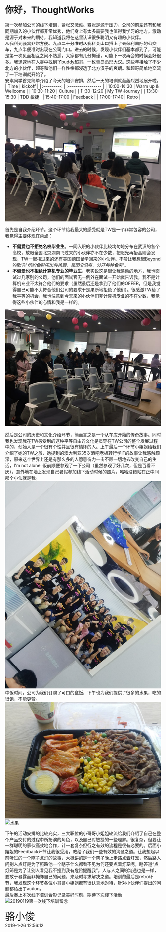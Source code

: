 # 你好，ThoughtWorks
第一次参加公司的线下培训，紧张又激动。紧张是源于压力，公司的前辈还有和我同期加入的小伙伴都非常优秀，他们身上有太多需要我也值得我学习的地方。激动是源于对未来的期待，我知道我将在这里认识很多聪明又有趣的小伙伴。  
从我科到骚窝非常方便。九点二十分准时从我科关山口搭上了去保利国际的公交车，九点半便准时出现在公司门口。进去的时候，发现小伙伴们基本都到了，可能是第一次见面相互之间不熟悉，大家都有几分拘谨，可能下一次再会的时候会好很多。我迅速地在人群中找到了buddy超哥，一枚青岛彪形大汉。这些年接触了不少北方的小伙伴，超哥和他们一样性格都浸透了北方汉子的爽朗。和超哥简单地交流了一下培训就开始了。  
安琪同学首先简单介绍了今天的培训安排，然后一天的培训就轰轰烈烈地展开啦。
|    Time     | kickoff            |
| :---------: | :----------------- |
| 10:00-10:30 | Warm up & Wellcome |
| 10:30-11:20 | Culture            |
| 11:30-12:20 | My TW Journey      |
| 13:30-15:30 | TDD 敏捷           |
| 15:40-17:00 | Feedback           |
| 17:00-17:40 | Retro              |

![培训安排](img\微信图片_20190126101401.jpg)

首先是自我介绍环节。这个环节给我最大的感受就是TW是一个非常包容的公司，我觉得主要体现在两点：
* **不偏爱也不拒绝名校毕业生**。一同入职的小伙伴比较均匀地分布在武汉的各个高校，放眼全国北京湖南飞过来的小伙伴亦不在少数，把眼光再抬高则会发现，TW一起招过来的还有美国德国留学回来的小伙伴。不禁让我想起Beyond的歌词"*缤纷色彩闪出的美丽，是因它没有，分开每种色彩*"。
* **不偏爱也不拒绝计算机专业的毕业生**。老实说这是很让我感动的地方，我也面试过几家别的公司，他们的面试官无一例外在面试一开始就告诉我，我不是计算机专业不太符合他们的要求（虽然最后还是拿到了他们的OFFER，但是我觉得自己可能不太符合他们公司的要求于是果断地拒绝了他们）。很感激TW给了我平等的机会，我也注意到今天来的小伙伴们非计算机专业的不在少数，我觉得这些小伙伴的心情和我是一样的。 

![自我介绍](img\微信图片_20190126124705.jpg)

然后是公司的历史和文化介绍环节，简而言之是一个从车库开始的传奇故事。同时我也发现我在TW感受到的这种平等自由的文化是贯穿在TW公司的整个发展过程中的，创始人是一个很有个性并且很有情怀的人。上午最后一个环节小姐姐给我们介绍了她的TW之旅，她提到的澳大利亚35岁酒吧老板转行学IT的故事让我感触颇深，原来这个世界上还是有那么多的人愿意奋力一击不顾一切地去改变自己的生活，I'm not alone. 
饭前顺便参观了一下公司（虽然参观了好几次，但是百看不厌），意外地在墙上发现自己暑假参加线下活动时候的照片，哈哈没错站在正中间那个小伙就是我。
![暑期活动](img\微信图片_20190126101455.jpg)
中饭时间，公司为我们订购了可口的盒饭，下午也为我们提供了很多的水果，吃的很饱，不能更赞。  
![盒饭](img\微信图片_20190126101502.jpg)
![水果](img\微信图片_20190126101438.jpg)

下午的活动安排的比较充实，三大职位的小哥哥小姐姐轮流给我们介绍了自己在整个产品交付的过程中所扮演的角色，以及自己对敏捷的一些理解。很复杂，但要让一群聪明的家伙高效地合作，计一套复杂但行之有效的流程是很有必要的。后面小姐姐的Feedback环节让我很受用，教给了我们一些有效的沟通之道。让我想起以前听过的一个瞎子点灯的故事，大概讲的是一个瞎子晚上走路点着灯笼，然后路人问别人点灯是为了照路他一个瞎子什么都看不见为何还要点着灯笼呢，瞎答道“点灯笼是为了让别人看见我不撞到我有危险提醒我”。人与人之间的沟通也是一样，要敢于暴露而非掩饰自己的问题，来及时寻求解决之道。培训的最后是retro环节，我发现这个环节各位小哥哥小姐姐都有很认真地对待，针对小伙伴们提出的问题都给出了action。  
最后奉上本次线下培训合影记录美好时刻，期待下次綫下活動！
![20190119第一次线下培训留念](img\微信图片_20190126101447.jpg)

<font face="楷体" size = 6>骆小俊</font>  
2019-1-26 12:56:12